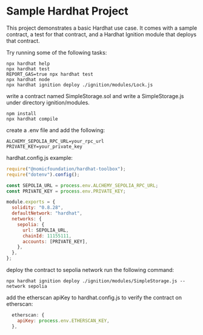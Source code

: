 # Sample Hardhat Project

This project demonstrates a basic Hardhat use case. It comes with a sample contract, a test for that contract, and a Hardhat Ignition module that deploys that contract.

Try running some of the following tasks:

```shell
npx hardhat help
npx hardhat test
REPORT_GAS=true npx hardhat test
npx hardhat node
npx hardhat ignition deploy ./ignition/modules/Lock.js
```

write a contract named SimpleStorage.sol and
write a SimpleStorage.js under directory ignition/modules.

```shell
npm install
npx hardhat compile
```

create a .env file and add the following:

```shell
ALCHEMY_SEPOLIA_RPC_URL=your_rpc_url
PRIVATE_KEY=your_private_key
```

hardhat.config.js example:

```javascript
require("@nomicfoundation/hardhat-toolbox");
require("dotenv").config();

const SEPOLIA_URL = process.env.ALCHEMY_SEPOLIA_RPC_URL;
const PRIVATE_KEY = process.env.PRIVATE_KEY;

module.exports = {
  solidity: "0.8.28",
  defaultNetwork: "hardhat",
  networks: {
    sepolia: {
      url: SEPOLIA_URL,
      chainId: 11155111,
      accounts: [PRIVATE_KEY],
    },
  },
};
```

deploy the contract to sepolia network
run the following command:

```shell
npx hardhat ignition deploy ./ignition/modules/SimpleStorage.js --network sepolia
```

add the etherscan apiKey to hardhat.config.js to verify the contract on etherscan:

```javascript
  etherscan: {
    apiKey: process.env.ETHERSCAN_KEY,
  },
```
